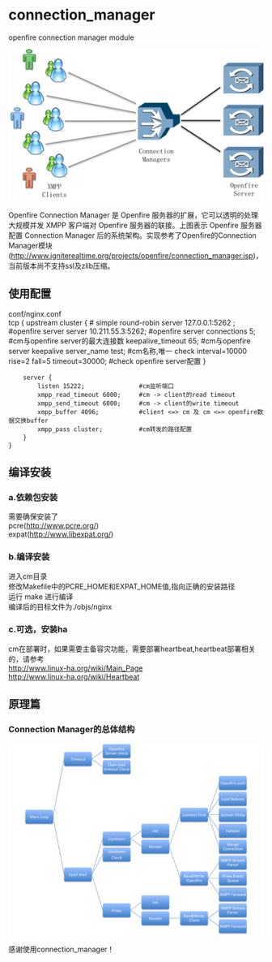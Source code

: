 connection_manager
==================

openfire connection manager module

![connection manager architecture](docs/architecture.png "Architecture")

Openfire Connection Manager 是 Openfire 服务器的扩展，它可以透明的处理大规模并发 XMPP 客户端对 Openfire 服务器的联接。上图表示 Openfire 服务器配置 Connection Manager 后的系统架构。实现参考了Openfire的Connection Manager模块(http://www.igniterealtime.org/projects/openfire/connection_manager.jsp)，<br />
当前版本尚不支持ssl及zlib压缩。

使用配置
-------------------
conf/nginx.conf<br />
	tcp {
		upstream cluster {
			# simple round-robin
			server 127.0.0.1:5262 ;		#openfire server
			server 10.211.55.3:5262;	#openfire server
			connections 5;				#cm与openfire server的最大连接数
			keepalive_timeout 65;		#cm与openfire server keepalive
			server_name test;			#cm名称,唯一
			check interval=10000 rise=2 fall=5 timeout=30000;	#check openfire server配置
		}
	
		server {
			listen 15222;				#cm监听端口
			xmpp_read_timeout 6000;		#cm -> client的read timeout
			xmpp_send_timeout 6000;		#cm -> client的write timeout
			xmpp_buffer 4096;			#client <=> cm 及 cm <=> openfire数据交换buffer
			xmpp_pass cluster;			#cm转发的路径配置
		}
	}


编译安装
-------------------
### a.依赖包安装<br />
需要确保安装了<br />
pcre(http://www.pcre.org/)<br />
expat(http://www.libexpat.org/)<br />

### b.编译安装<br />
进入cm目录<br />
修改Makefile中的PCRE_HOME和EXPAT_HOME值,指向正确的安装路径<br />
运行 make 进行编译<br />
编译后的目标文件为./objs/nginx<br />

### c.可选，安装ha <br />
cm在部署时，如果需要主备容灾功能，需要部署heartbeat,heartbeat部署相关的，请参考 <br />
 http://www.linux-ha.org/wiki/Main_Page<br />
 http://www.linux-ha.org/wiki/Heartbeat<br />
 
原理篇
-------------------
### Connection Manager的总体结构<br />
![connection manager structure](docs/structure.png "Structure")

感谢使用connection_manager！
